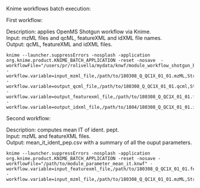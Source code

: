Knime workflows batch execution: 

First workflow: 

Description: applies OpenMS Shotgun workflow via Knime. <br />
Input: mzML files and qcML, featureXML and idXML file names. <br />
Output: qcML, featureXML and idXML files.

```
knime --launcher.suppressErrors -nosplash -application org.knime.product.KNIME_BATCH_APPLICATION -reset -nosave  -workflowFile="/users/pr/rolivella/mydata/knwf/module_workflow_shotgun_bsa.knwf" -workflow.variable=input_mzml_file,/path/to/180308_Q_QC1X_01_01.mzML,String -workflow.variable=output_qcml_file,/path/to/180308_Q_QC1X_01_01.qcml,String -workflow.variable=output_featurexml_file,/path/to/180308_Q_QC1X_01_01.featureXML,String -workflow.variable=output_idxml_file,/path/to/1804/180308_Q_QC1X_01_01.idXML,String
```

Second workflow: 

Description: computes mean IT of ident. pept. <br />
Input: mzML and featureXML files. <br />
Output: mean_it_ident_pep.csv with a summary of all the ouput parameters.

```
knime --launcher.suppressErrors -nosplash -application org.knime.product.KNIME_BATCH_APPLICATION -reset -nosave -workflowFile="/path/to/module_parameter_mean_it.knwf" -workflow.variable=input_featurexml_file,/path/to/180308_Q_QC1X_01_01.featureXML,String -workflow.variable=input_mzml_file,/path/to/180308_Q_QC1X_01_01.mzML,String
```
